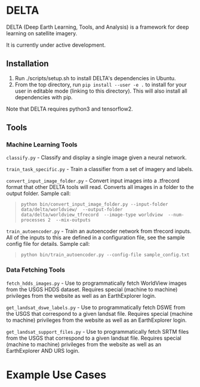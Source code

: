 # DELTA

DELTA (Deep Earth Learning, Tools, and Analysis) is a framework for deep learning on satellite imagery.

It is currently under active development.

## Installation

1. Run ./scripts/setup.sh to install DELTA's dependencies in Ubuntu.
2. From the top directory, run `pip install --user -e .` to install for your user in
editable mode (linking to this directory). This will also install all dependencies with pip.

Note that DELTA requires python3 and tensorflow2.

## Tools

### Machine Learning Tools

`classify.py` - Classify and display a single image given a neural network.

`train_task_specific.py` - Train a classifier from a set of imagery and labels.

`convert_input_image_folder.py` - Convert input images into a .tfrecord format that other DELTA tools will read.  Converts all images in a folder to the output folder.  Sample call:

> `python bin/convert_input_image_folder.py --input-folder data/delta/worldview/  --output-folder data/delta/worldview_tfrecord  --image-type worldview  --num-processes 2  --mix-outputs`

`train_autoencoder.py` - Train an autoencoder network from tfrecord inputs.  All of the inputs to this are defined in a configuration file, see the sample config file for details.  Sample call:

> `python bin/train_autoencoder.py --config-file sample_config.txt`

### Data Fetching Tools

`fetch_hdds_images.py` - Use to programmatically fetch WorldView images from the USGS HDDS dataset.  Requires special (machine to machine) privileges from the website as well as an EarthExplorer login.


`get_landsat_dswe_labels.py`  - Use to programmatically fetch DSWE from the USGS that correspond to a given landsat file.  Requires special (machine to machine) privileges from the website as well as an EarthExplorer login.


`get_landsat_support_files.py` - Use to programmatically fetch SRTM files from the USGS that correspond to a given landsat file.  Requires special (machine to machine) privileges from the website as well as an EarthExplorer AND URS login.


# Example Use Cases
